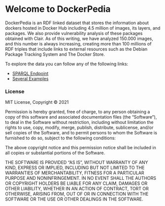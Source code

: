 # Welcome to DockerPedia
DockerPedia is an RDF linked dataset that stores the information about dockers hosted in Docker Hub including 4.5 million of images, its layers, and packages. We also provide vulnerability analysis of these packages obtained with Clair. As of this writing, we have analyzed 150.000 images, and this number is always increasing, creating more than 100 millions of RDF triples that include links to external resources such as the Debian Package Tracking System and The Docker Store.

To explore the data you can follow any of the following links:

 * [SPARQL Endpoint](https://dockerpedia.inf.utfsm.cl/query)
 * [Several Examples](https://dockerpedia.inf.utfsm.cl/examples)

### License

MIT License, Copyright © 2021 <DockerPedia>

Permission is hereby granted, free of charge, to any person obtaining a copy of this software and associated documentation files (the “Software”), to deal in the Software without restriction, including without limitation the rights to use, copy, modify, merge, publish, distribute, sublicense, and/or sell copies of the Software, and to permit persons to whom the Software is furnished to do so, subject to the following conditions:

The above copyright notice and this permission notice shall be included in all copies or substantial portions of the Software.

THE SOFTWARE IS PROVIDED “AS IS”, WITHOUT WARRANTY OF ANY KIND, EXPRESS OR IMPLIED, INCLUDING BUT NOT LIMITED TO THE WARRANTIES OF MERCHANTABILITY, FITNESS FOR A PARTICULAR PURPOSE AND NONINFRINGEMENT. IN NO EVENT SHALL THE AUTHORS OR COPYRIGHT HOLDERS BE LIABLE FOR ANY CLAIM, DAMAGES OR OTHER LIABILITY, WHETHER IN AN ACTION OF CONTRACT, TORT OR OTHERWISE, ARISING FROM, OUT OF OR IN CONNECTION WITH THE SOFTWARE OR THE USE OR OTHER DEALINGS IN THE SOFTWARE.
